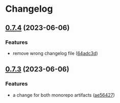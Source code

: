 # Changelog

## [0.7.4](https://github.com/mowies/lifecycle-controller/compare/cert-manager-v0.7.3...cert-manager-v0.7.4) (2023-06-06)


### Features

* remove wrong changelog file ([64adc3d](https://github.com/mowies/lifecycle-controller/commit/64adc3d9e600d1b4792d4d3a6ace40dcf29dc63b))

## [0.7.3](https://github.com/mowies/lifecycle-controller/compare/cert-manager-v0.7.2...cert-manager-v0.7.3) (2023-06-06)


### Features

* a change for both monorepo artifacts ([ae56427](https://github.com/mowies/lifecycle-controller/commit/ae56427a0e0e85aaa6cb58dbba05c8385f1d4bdd))
